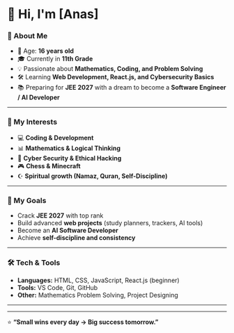 # 👋 Hi, I'm [Anas]

### 🌟 About Me
- 🎂 Age: **16 years old**
- 🎓 Currently in **11th Grade**  
- 💡 Passionate about **Mathematics, Coding, and Problem Solving**  
- 🛠️ Learning **Web Development, React.js, and Cybersecurity Basics**  
- 📚 Preparing for **JEE 2027** with a dream to become a **Software Engineer / AI Developer**  

---

### 🚀 My Interests
- 💻 **Coding & Development**
- 📊 **Mathematics & Logical Thinking**
- 🔐 **Cyber Security & Ethical Hacking**
- 🎮 **Chess & Minecraft**
- ☪️ **Spiritual growth (Namaz, Quran, Self-Discipline)**

---

### 🎯 My Goals
- Crack **JEE 2027** with top rank  
- Build advanced **web projects** (study planners, trackers, AI tools)  
- Become an **AI Software Developer**  
- Achieve **self-discipline and consistency**  

---

### 🛠️ Tech & Tools
- **Languages:** HTML, CSS, JavaScript, React.js (beginner)  
- **Tools:** VS Code, Git, GitHub  
- **Other:** Mathematics Problem Solving, Project Designing  

---



---

⭐ **“Small wins every day → Big success tomorrow.”**  
